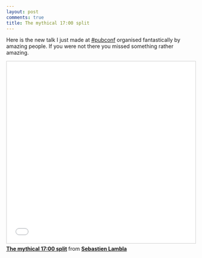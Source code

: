 ```yaml
---
layout: post
comments: true
title: The mythical 17:00 split
---
```

Here is the new talk I just made at [#pubconf](http://pubconf.io) organised fantastically by amazing people. If you were not there you missed something rather amazing.

<iframe src="//www.slideshare.net/slideshow/embed_code/key/1dMEttCQ438FfU" width="595" height="485" style="border:1px solid #CCC; border-width:1px; margin-bottom:5px; max-width: 100%;" allowfullscreen> </iframe> <div style="margin-bottom:5px"> <strong> <a href="//www.slideshare.net/serialseb/the-mythical-1700-split" title="The mythical 17:00 split" target="_blank">The mythical 17:00 split</a> </strong> from <strong><a href="//www.slideshare.net/serialseb" target="_blank">Sebastien Lambla</a></strong> </div>
